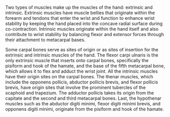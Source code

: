 Two types of muscles make up the muscles of the hand: extrinsic and intrinsic. Extrinsic muscles have muscle bellies that originate within the forearm and tendons that enter the wrist and function to enhance wrist stability by keeping the hand placed into the concave radial surface during co-contraction. Intrinsic muscles originate within the hand itself and also contribute to wrist stability by balancing flexor and extensor forces through their attachment to metacarpal bases.

Some carpal bones serve as sites of origin or as sites of insertion for the extrinsic and intrinsic muscles of the hand. The flexor carpi ulnaris is the only extrinsic muscle that inserts onto carpal bones, specifically the pisiform and hook of the hamate, and the base of the fifth metacarpal bone, which allows it to flex and adduct the wrist joint. All the intrinsic muscles have their origin sites on the carpal bones. The thenar muscles, which include the opponens pollicis, abductor pollicis brevis, and flexor pollicis brevis, have origin sites that involve the prominent tubercles of the scaphoid and trapezium. The adductor pollicis takes its origin from the capitate and the second and third metacarpal bones. Last, the hypothenar muscles such as the abductor digiti minimi, flexor digiti minimi brevis, and opponens digiti minimi, originate from the pisiform and hook of the hamate.